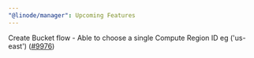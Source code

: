 ```yaml
---
"@linode/manager": Upcoming Features
---
```


Create Bucket flow - Able to choose a single Compute Region ID eg ('us-east') ([#9976](https://github.com/linode/manager/pull/9976))
